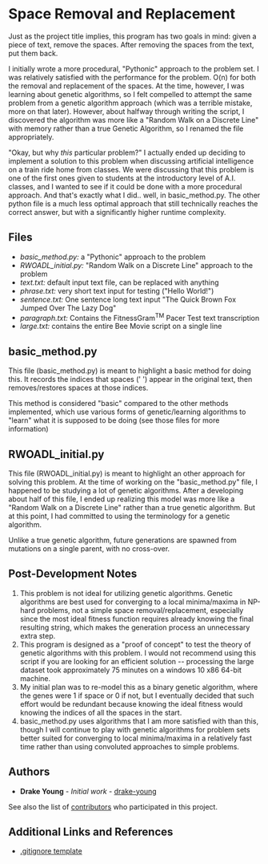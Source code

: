 # Space Removal and Replacement

Just as the project title implies, this program has two goals in mind: given a piece of text, remove the spaces. After removing the spaces from the text, put them back. 

I initially wrote a more procedural, "Pythonic" approach to the problem set. I was relatively satisfied with the performance for the problem. O(n) for both the removal and replacement of the spaces. At the time, however, I was learning about genetic algorithms, so I felt compelled to attempt the same problem from a genetic algorithm approach (which was a terrible mistake, more on that later). However, about halfway through writing the script, I discovered the algorithm was more like a "Random Walk on a Discrete Line" with memory rather than a true Genetic Algorithm, so I renamed the file appropriately.

"Okay, but why *this* particular problem?" I actually ended up deciding to implement a solution to this problem when discussing artificial intelligence on a train ride home from classes. We were discussing that this problem is one of the first ones given to students at the introductory level of A.I. classes, and I wanted to see if it could be done with a more procedural approach. And that's exactly what I did.. well, in basic_method.py. The other python file is a much less optimal approach that still technically reaches the correct answer, but with a significantly higher runtime complexity.

## Files

* *basic_method.py:* a "Pythonic" approach to the problem
* *RWOADL_initial.py:* "Random Walk on a Discrete Line" approach to the problem
* *text.txt:* default input text file, can be replaced with anything
* *phrase.txt:* very short text input for testing ("Hello World!")
* *sentence.txt:* One sentence long text input "The Quick Brown Fox Jumped Over The Lazy Dog"
* *paragraph.txt:* Contains the FitnessGram<sup>TM</sup> Pacer Test text transcription
* *large.txt:* contains the entire Bee Movie script on a single line

## basic_method.py

This file (basic_method.py) is meant to highlight a basic method for doing this. It records the indices that spaces (' ') appear in the original text, then removes/restores spaces at those indices.

This method is considered "basic" compared to the other methods implemented, which use various forms of genetic/learning algorithms to "learn" what it is supposed to be doing (see those files for more information)

## RWOADL_initial.py

This file (RWOADL_initial.py) is meant to highlight an other approach for solving this problem. At the time of working on the "basic_method.py" file, I happened to be studying a lot of genetic algorithms. After a developing about half of this file, I ended up realizing this model was more like a "Random Walk on a Discrete Line" rather than a true genetic algorithm. But at this point, I had committed to using the terminology for a genetic algorithm.

Unlike a true genetic algorithm, future generations are spawned from mutations on a single parent, with no cross-over.

## Post-Development Notes

1.   This problem is not ideal for utilizing genetic algorithms. Genetic algorithms are best used for converging to a local minima/maxima in NP-hard problems, not a simple space removal/replacement, especially since the most ideal fitness function requires already knowing the final resulting string, which makes the generation process an unnecessary extra step.
2.   This program is designed as a "proof of concept" to test the theory of genetic algorithms with this problem. I would not recommend using this script if you are looking for an efficient solution -- processing the large dataset took approximately 75 minutes on a windows 10 x86 64-bit machine.
3.   My initial plan was to re-model this as a binary genetic algorithm, where the genes were 1 if space or 0 if not, but I eventually decided that such effort would be redundant because knowing the ideal fitness would knowing the indices of all the spaces in the start.
4.   basic_method.py uses algorithms that I am more satisfied with than this, though I will continue to play with genetic algorithms for problem sets better suited for converging to local minima/maxima in a relatively fast time rather than using convoluted approaches to simple problems.

## Authors

* **Drake Young** - *Initial work* - [drake-young](https://github.com/drake-young)

See also the list of [contributors](https://github.com/drake-young/Euler20_Python/contributors) who participated in this project.

## Additional Links and References

* [.gitignore template](https://github.com/github/gitignore/blob/master/Global/JetBrains.gitignore)
